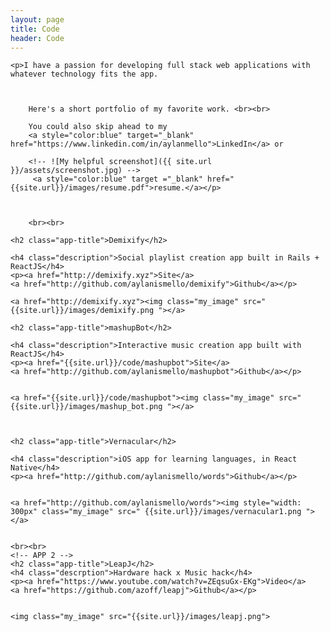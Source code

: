 ```yaml
---
layout: page
title: Code
header: Code
---
```


<div class="entry-content">


	<p>I have a passion for developing full stack web applications with whatever technology fits the app.



		Here's a short portfolio of my favorite work. <br><br>

		You could also skip ahead to my
		<a style="color:blue" target="_blank" href="https://www.linkedin.com/in/aylanmello">LinkedIn</a> or

		<!-- ![My helpful screenshot]({{ site.url }}/assets/screenshot.jpg) -->
		 <a style="color:blue" target ="_blank" href="{{site.url}}/images/resume.pdf">resume.</a></p>



		<br><br>

	<h2 class="app-title">Demixify</h2>

	<h4 class="description">Social playlist creation app built in Rails + ReactJS</h4>
	<p><a href="http://demixify.xyz">Site</a>
	<a href="http://github.com/aylanismello/demixify">Github</a></p>

	<a href="http://demixify.xyz"><img class="my_image" src=" {{site.url}}/images/demixify.png "></a>

	<h2 class="app-title">mashupBot</h2>

	<h4 class="description">Interactive music creation app built with ReactJS</h4>
	<p><a href="{{site.url}}/code/mashupbot">Site</a>
	<a href="http://github.com/aylanismello/mashupbot">Github</a></p>


	<a href="{{site.url}}/code/mashupbot"><img class="my_image" src=" {{site.url}}/images/mashup_bot.png "></a>



	<h2 class="app-title">Vernacular</h2>

	<h4 class="description">iOS app for learning languages, in React Native</h4>
	<p><a href="http://github.com/aylanismello/words">Github</a></p>


	<a href="http://github.com/aylanismello/words"><img style="width: 300px" class="my_image" src=" {{site.url}}/images/vernacular1.png "></a>


	<br><br>
	<!-- APP 2 -->
	<h2 class="app-title">LeapJ</h2>
	<h4 class="descrption">Hardware hack x Music hack</h4>
	<p><a href="https://www.youtube.com/watch?v=ZEqsuGx-EKg">Video</a>
	<a href="https://github.com/azoff/leapj">Github</a></p>


	<img class="my_image" src="{{site.url}}/images/leapj.png">


</div>
